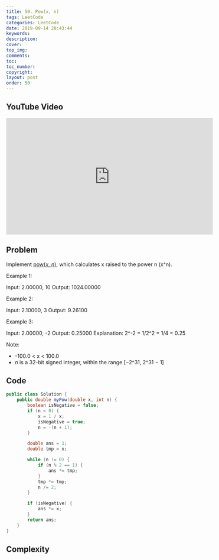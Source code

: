```yaml
---
title: 50. Pow(x, n)
tags: LeetCode
categories: LeetCode
date: 2019-09-14 20:43:44
keywords:
description:
cover:
top_img:
comments:
toc:
toc_number:
copyright:
layout: post
order: 50
---
```


## YouTube Video

<iframe width="560" height="315" src="https://www.youtube.com/embed/QWphd0kFVh4" frameborder="0" allow="accelerometer; autoplay; encrypted-media; gyroscope; picture-in-picture" allowfullscreen></iframe>

## Problem

Implement [pow(_x_, _n_)](http://www.cplusplus.com/reference/valarray/pow/), which calculates x raised to the power n (x^n).

Example 1:

Input: 2.00000, 10
Output: 1024.00000

Example 2:

Input: 2.10000, 3
Output: 9.26100

Example 3:

Input: 2.00000, -2
Output: 0.25000
Explanation: 2^-2 = 1/2^2 = 1/4 = 0.25

Note:

- -100.0 < x < 100.0
- _n_ is a 32-bit signed integer, within the range [−2^31, 2^31 − 1]

## Code

```java
public class Solution {
    public double myPow(double x, int n) {
        boolean isNegative = false;
        if (n < 0) {
            x = 1 / x;
            isNegative = true;
            n = -(n + 1);
        }

        double ans = 1;
        double tmp = x;

        while (n != 0) {
            if (n % 2 == 1) {
                ans *= tmp;
            }
            tmp *= tmp;
            n /= 2;
        }

        if (isNegative) {
            ans *= x;
        }
        return ans;
    }
}
```

## Complexity
